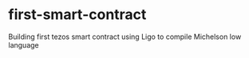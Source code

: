 # first-smart-contract

Building first tezos smart contract using Ligo to compile Michelson low language